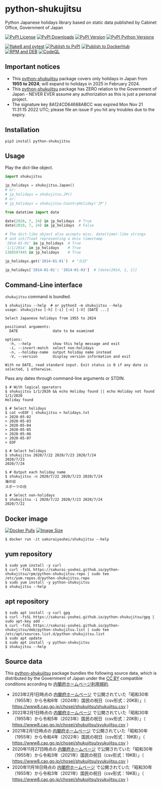 # python-shukujitsu
Python Japanese holidays library based on static data published by Cabinet Office, Government of Japan

[![PyPI License        ](https://img.shields.io/pypi/l/python-shukujitsu.svg)](https://pypi.org/project/python-shukujitsu/)
[![PyPI Downloads      ](https://img.shields.io/pypi/dm/python-shukujitsu.svg)](https://pypi.org/project/python-shukujitsu/)
[![PyPI Version        ](https://img.shields.io/pypi/v/python-shukujitsu.svg)](https://pypi.org/project/python-shukujitsu/)
[![PyPI Python Versions](https://img.shields.io/pypi/pyversions/python-shukujitsu.svg)](https://pypi.org/project/python-shukujitsu/)

[![flake8 and pytest   ](https://github.com/sakurai-youhei/python-shukujitsu/workflows/flake8%20and%20pytest/badge.svg)](https://github.com/sakurai-youhei/python-shukujitsu/actions?query=workflow%3A%22flake8+and+pytest%22)
[![Publish to PyPI     ](https://github.com/sakurai-youhei/python-shukujitsu/workflows/Publish%20to%20PyPI/badge.svg)](https://github.com/sakurai-youhei/python-shukujitsu/actions?query=workflow%3A%22Publish+to+PyPI%22)
[![Publish to DockerHub](https://github.com/sakurai-youhei/python-shukujitsu/workflows/Publish%20to%20DockerHub/badge.svg)](https://github.com/sakurai-youhei/python-shukujitsu/actions?query=workflow%3A%22Publish+to+DockerHub%22)
[![RPM and DEB         ](https://github.com/sakurai-youhei/python-shukujitsu/workflows/RPM%20and%20DEB/badge.svg)](https://github.com/sakurai-youhei/python-shukujitsu/actions?query=workflow%3A%22RPM+and+DEB%22)
[![CodeQL              ](https://github.com/sakurai-youhei/python-shukujitsu/workflows/CodeQL/badge.svg)](https://github.com/sakurai-youhei/python-shukujitsu/actions?query=workflow%3ACodeQL)

## Important notices

- This [python-shukujitsu](https://github.com/sakurai-youhei/python-shukujitsu) package covers only holidays in Japan from **1955 to 2024**; will expand to holidays in 2025 in February 2024.
- This [python-shukujitsu](https://github.com/sakurai-youhei/python-shukujitsu) package has ZERO relation to the Government of Japan - NEVER EVER assume any authorization as this is just a personal project.
- The signature key 8A124CD64688ABCC was expired Mon Nov 21 11:31:15 2022 UTC; please file an issue if you hit any troubles due to the expiry.

## Installation

```
pip3 install python-shukujitsu
```

## Usage

Play the dict-like object.

```python
import shukujitsu

jp_holidays = shukujitsu.Japan()
# or:
# jp_holidays = shukujitsu.JP()
# or:
# jp_holidays = shukujitsu.CountryHoliday('JP')

from datetime import date

date(2020, 7, 24) in jp_holidays  # True
date(2019, 7, 24) in jp_holidays  # False

# The dict-like object also accepts misc. date(time)-like strings
# and int/float representing a Unix timestamp
'2014-01-01' in jp_holidays  # True
'1/1/2014' in jp_holidays    # True
1388597445 in jp_holidays    # True

jp_holidays.get('2014-01-01')  # "元日"

jp_holidays['2014-01-01': '2014-01-03']  # [date(2014, 1, 1)]
```

## Command-Line interface

`shukujitsu` command is bundled.

```console
$ shukujitsu --help  # or python3 -m shukujitsu --help
usage: shukujitsu [-h] [-i] [-n] [-V] [DATE ...]

Select Japanese holidays from 1955 to 2024

positional arguments:
  DATE                date to be examined

options:
  -h, --help          show this help message and exit
  -i, --invert-match  select non-holidays
  -n, --holiday-name  output holiday name instead
  -V, --version       display version information and exit

With no DATE, read standard input. Exit status is 0 if any date is selected, 1 otherwise.
```

Pass any dates through command-line arguments or STDIN.

```console
$ # With logical operators
$ shukujitsu 1/1/2020 && echo Holiday found || echo Holiday not found
1/1/2020
Holiday found

$ # Select holidays
$ cat <<EOF | shukujitsu > holidays.txt
> 2020-05-02
> 2020-05-03
> 2020-05-04
> 2020-05-05
> 2020-05-06
> 2020-05-07
> EOF

$ # Select holidays
$ shukujitsu 2020/7/22 2020/7/23 2020/7/24
2020/7/23
2020/7/24

$ # Output each holiday name
$ shukujitsu -n 2020/7/22 2020/7/23 2020/7/24
海の日
スポーツの日

$ # Select non-holidays
$ shukujitsu -i 2020/7/22 2020/7/23 2020/7/24
2020/7/22
```

## Docker image

[![Docker Pulls](https://img.shields.io/docker/pulls/sakuraiyouhei/shukujitsu)](https://hub.docker.com/r/sakuraiyouhei/shukujitsu/)
[![Image Size  ](https://img.shields.io/docker/image-size/sakuraiyouhei/shukujitsu)](https://hub.docker.com/r/sakuraiyouhei/shukujitsu/)

```console
$ docker run -it sakuraiyouhei/shukujitsu --help
```

## yum repository

```console
$ sudo yum install -y curl
$ curl -fsSL https://sakurai-youhei.github.io/python-shukujitsu/rpm/python-shukujitsu.repo | sudo tee /etc/yum.repos.d/python-shukujitsu.repo
$ sudo yum install -y python-shukujitsu
$ shukujitsu --help
```

## apt repository

```console
$ sudo apt install -y curl gpg
$ curl -fsSL https://sakurai-youhei.github.io/python-shukujitsu/gpg | sudo apt-key add -
$ curl -fsSL https://sakurai-youhei.github.io/python-shukujitsu/deb/python-shukujitsu.list | sudo tee /etc/apt/sources.list.d/python-shukujitsu.list
$ sudo apt update
$ sudo apt install -y python-shukujitsu
$ shukujitsu --help
```

## Source data

This [python-shukujitsu](https://github.com/sakurai-youhei/python-shukujitsu) package bundles the following source data, which is distributed by the Government of Japan under the [CC BY](https://creativecommons.org/licenses/by/4.0/legalcode.ja) compatible conditions according to [内閣府ホームページ利用規約](https://www.cao.go.jp/notice/rule.html).

- 2023年2月1日時点の [内閣府ホームページ](https://www8.cao.go.jp/chosei/shukujitsu/gaiyou.html) で公開されていた「昭和30年（1955年）から令和6年（2024年）国民の祝日（csv形式：20KB）」（ https://www8.cao.go.jp/chosei/shukujitsu/shukujitsu.csv ）
- 2022年2月1日時点の [内閣府ホームページ](https://www8.cao.go.jp/chosei/shukujitsu/gaiyou.html) で公開されていた「昭和30年（1955年）から令和5年（2023年）国民の祝日（csv形式：20KB）」（ https://www8.cao.go.jp/chosei/shukujitsu/syukujitsu.csv ）
- 2021年2月1日時点の [内閣府ホームページ](https://www8.cao.go.jp/chosei/shukujitsu/gaiyou.html) で公開されていた「昭和30年（1955年）から令和4年（2022年）国民の祝日（csv形式：19KB）」（ https://www8.cao.go.jp/chosei/shukujitsu/syukujitsu.csv ）
- 2020年11月27日時点の [内閣府ホームページ](https://www8.cao.go.jp/chosei/shukujitsu/gaiyou.html) で公開されていた「昭和30年（1955年）から令和3年（2021年）国民の祝日（csv形式：19KB）」（ https://www8.cao.go.jp/chosei/shukujitsu/syukujitsu.csv ）
- 2020年11月18日時点の [内閣府ホームページ](https://www8.cao.go.jp/chosei/shukujitsu/gaiyou.html) で公開されていた「昭和30年（1955年）から令和3年（2021年）国民の祝日（csv形式：19KB）」（ https://www8.cao.go.jp/chosei/shukujitsu/syukujitsu.csv ）
